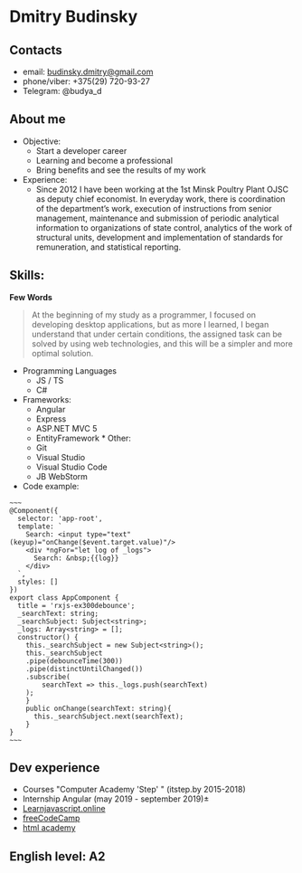 # Dmitry Budinsky

## Contacts
 * email: budinsky.dmitry@gmail.com
 * phone/viber: +375(29) 720-93-27
 * Telegram: @budya_d

## About me
 * Objective:
    * Start a developer career 
    * Learning and become a professional
    * Bring benefits and see the results of my work
 * Experience:
    * Since 2012 I have been working at the 1st Minsk Poultry Plant OJSC as deputy chief economist. In everyday work, there is coordination of the department’s work, execution of instructions from senior management, maintenance and submission of periodic analytical information to organizations of state control, analytics of the work of structural units, development and implementation of standards for remuneration, and statistical reporting.   

## Skills:

**Few Words**
>At the beginning of my study as a programmer, I focused on developing desktop applications, but as more I learned, I began understand that under certain conditions, the assigned task can be solved by using web technologies, and this will be a simpler and more optimal solution.
   * Programming Languages
     * JS / TS 
     * С#
   * Frameworks:
     * Angular
     * Express
     * ASP.NET MVC 5
     * EntityFramework
    * Other:
      * Git
      * Visual Studio
      * Visual Studio Code
      * JB WebStorm 
   *  Code example:
    
    
    ~~~
    @Component({
      selector: 'app-root',
      template: `
        Search: <input type="text" (keyup)="onChange($event.target.value)"/>
        <div *ngFor="let log of _logs">
          Search: &nbsp;{{log}} 
        </div>    
      `,
      styles: []
    })
    export class AppComponent {
      title = 'rxjs-ex300debounce';
      _searchText: string;
      _searchSubject: Subject<string>;
      _logs: Array<string> = [];
      constructor() {
        this._searchSubject = new Subject<string>();
        this._searchSubject
        .pipe(debounceTime(300))
        .pipe(distinctUntilChanged())
        .subscribe(
            searchText => this._logs.push(searchText)
        );
        }
        public onChange(searchText: string){
          this._searchSubject.next(searchText);
        }
    }
    ~~~
## Dev experience
  * Courses "Computer Academy 'Step' " (itstep.by 2015-2018)
  * Internship Angular (may 2019 - september 2019)&#177;
  * [Learnjavascript.online](https://learnjavascript.online/)
  * [freeCodeCamp](https://www.freecodecamp.org/)
  * [html academy](https://www.freecodecamp.org/)

## English level: A2
